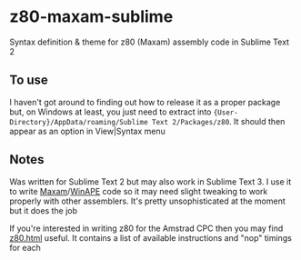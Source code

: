 # z80-maxam-sublime
Syntax definition &amp; theme for z80 (Maxam) assembly code in Sublime Text 2

## To use
I haven't got around to finding out how to release it as a proper package but, on Windows at least, you just need to extract into ```{User-Directory}/AppData/roaming/Sublime Text 2/Packages/z80```. It should then appear as an option in View|Syntax menu

## Notes
Was written for Sublime Text 2 but may also work in Sublime Text 3. I use it to write [Maxam](http://www.cpcwiki.eu/index.php/Maxam_1.5)/[WinAPE](http://www.winape.net/) code so it may need slight tweaking to work properly with other assemblers. It's pretty unsophisticated at the moment but it does the job

If you're interested in writing z80 for the Amstrad CPC then you may find [z80.html](https://cdn.rawgit.com/borilla/z80-maxam-sublime/82d12531/z80.html) useful. It contains a list of available instructions and "nop" timings for each
